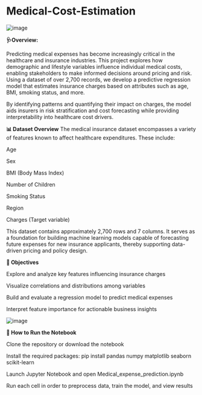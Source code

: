 # Medical-Cost-Estimation

![image](https://github.com/user-attachments/assets/38175693-13cb-4446-86ae-a52bfc107883)


**🩺Overview:**

Predicting medical expenses has become increasingly critical in the healthcare and insurance industries. This project explores how demographic and lifestyle variables influence individual medical costs, enabling stakeholders to make informed decisions around pricing and risk. Using a dataset of over 2,700 records, we develop a predictive regression model that estimates insurance charges based on attributes such as age, BMI, smoking status, and more.

By identifying patterns and quantifying their impact on charges, the model aids insurers in risk stratification and cost forecasting while providing interpretability into healthcare cost drivers.

**📊 Dataset Overview**
The medical insurance dataset encompasses a variety of features known to affect healthcare expenditures. These include:

Age

Sex

BMI (Body Mass Index)

Number of Children

Smoking Status

Region

Charges (Target variable)

This dataset contains approximately 2,700 rows and 7 columns. It serves as a foundation for building machine learning models capable of forecasting future expenses for new insurance applicants, thereby supporting data-driven pricing and policy design.

**🎯 Objectives**

Explore and analyze key features influencing insurance charges

Visualize correlations and distributions among variables

Build and evaluate a regression model to predict medical expenses

Interpret feature importance for actionable business insights


![image](https://github.com/user-attachments/assets/73aeaf43-5fe3-42da-8d56-70455e506a4f)

**🚀 How to Run the Notebook**

Clone the repository or download the notebook

Install the required packages:
pip install pandas numpy matplotlib seaborn scikit-learn

Launch Jupyter Notebook and open Medical_expense_prediction.ipynb

Run each cell in order to preprocess data, train the model, and view results
